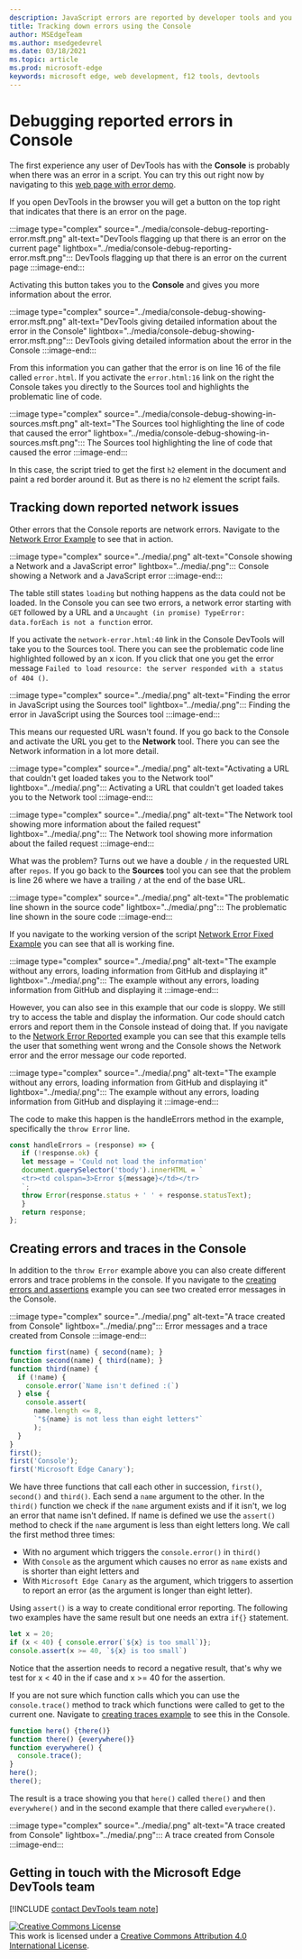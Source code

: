 ```yaml
---
description: JavaScript errors are reported by developer tools and you can debug them in the Console
title: Tracking down errors using the Console
author: MSEdgeTeam
ms.author: msedgedevrel
ms.date: 03/18/2021
ms.topic: article
ms.prod: microsoft-edge
keywords: microsoft edge, web development, f12 tools, devtools
---
```


# Debugging reported errors in Console

The first experience any user of DevTools has with the **Console** is probably when there was an error in a script. You can try this out right now by navigating to this [web page with error demo][DevtoolsConsoleErrorDemo]. 

If you open DevTools in the browser you will get a button on the top right that indicates that there is an error on the page.

:::image type="complex" source="../media/console-debug-reporting-error.msft.png" alt-text="DevTools flagging up that there is an error on the current page" lightbox="../media/console-debug-reporting-error.msft.png":::
   DevTools flagging up that there is an error on the current page 
:::image-end:::  

Activating this button takes you to the **Console** and gives you more information about the error.

:::image type="complex" source="../media/console-debug-showing-error.msft.png" alt-text="DevTools giving detailed information about the error in the Console" lightbox="../media/console-debug-showing-error.msft.png":::
   DevTools giving detailed information about the error in the Console 
:::image-end:::  

From this information you can gather that the error is on line 16 of the file called `error.html`. If you activate the `error.html:16` link on the right the Console takes you directly to the Sources tool and highlights the problematic line of code.

:::image type="complex" source="../media/console-debug-showing-in-sources.msft.png" alt-text="The Sources tool highlighting the line of code that caused the error" lightbox="../media/console-debug-showing-in-sources.msft.png":::
   The Sources tool highlighting the line of code that caused the error 
:::image-end:::  

In this case, the script tried to get the first `h2` element in the document and paint a red border around it. But as there is no `h2` element the script fails. 

## Tracking down reported network issues

Other errors that the Console reports are network errors. Navigate to the [Network Error Example][DevToolsConsoleNetworkError] to see that in action.

:::image type="complex" source="../media/.png" alt-text="Console showing a Network and a JavaScript error" lightbox="../media/.png":::
   Console showing a Network and a JavaScript error 
:::image-end:::  

The table still states `loading` but nothing happens as the data could not be loaded. In the Console you can see two errors, a network error starting with `GET` followed by a URL and a `Uncaught (in promise) TypeError: data.forEach is not a function` error. 

If you activate the `network-error.html:40` link in the Console DevTools will take you to the Sources tool. There you can see the problematic code line highlighted followed by an x icon. If you click that one you get the error message `Failed to load resource: the server responded with a status of 404 ()`.

:::image type="complex" source="../media/.png" alt-text="Finding the error in JavaScript using the Sources tool" lightbox="../media/.png":::
   Finding the error in JavaScript using the Sources tool 
:::image-end::: 

This means our requested URL wasn't found. If you go back to the Console and activate the URL you get to the **Network** tool. There you can see the Network information in a lot more detail. 

:::image type="complex" source="../media/.png" alt-text="Activating a URL that couldn't get loaded takes you to the Network tool" lightbox="../media/.png":::
   Activating a URL that couldn't get loaded takes you to the Network tool 
:::image-end::: 

:::image type="complex" source="../media/.png" alt-text="The Network tool showing more information about the failed request" lightbox="../media/.png":::
   The Network tool showing more information about the failed request 
:::image-end::: 

What was the problem? Turns out we have a double `/` in the requested URL after `repos`. If you go back to the **Sources** tool you can see that the problem is line 26 where we have a trailing `/` at the end of the base URL. 

:::image type="complex" source="../media/.png" alt-text="The problematic line shown in the source code" lightbox="../media/.png":::
   The problematic line shown in the soure code 
:::image-end::: 

If you navigate to the working version of the script [Network Error Fixed Example][DevToolsConsoleNetworkErrorFixed] you can see that all is working fine. 

:::image type="complex" source="../media/.png" alt-text="The example without any errors, loading information from GitHub and displaying it" lightbox="../media/.png":::
   The example without any errors, loading information from GitHub and displaying it 
:::image-end::: 

However, you can also see in this example that our code is sloppy. We still try to access the table and display the information. Our code should catch errors and report them in the Console instead of doing that. If you navigate to the [Network Error Reported][DevtoolsConsoleNetworkErrorReported] example you can see that this example tells the user that something went wrong and the Console shows the Network error and the error message our code reported.

:::image type="complex" source="../media/.png" alt-text="The example without any errors, loading information from GitHub and displaying it" lightbox="../media/.png":::
   The example without any errors, loading information from GitHub and displaying it 
:::image-end::: 

The code to make this happen is the handleErrors method in the example, specifically the `throw Error` line.

```javascript
const handleErrors = (response) => {
   if (!response.ok) {
   let message = 'Could not load the information'
   document.querySelector('tbody').innerHTML = `
   <tr><td colspan=3>Error ${message}</td></tr>
   `;
   throw Error(response.status + ' ' + response.statusText);
   }
   return response;
};
```

## Creating errors and traces in the Console

In addition to the `throw Error` example above you can also create different errors and trace problems in the console. 
If you navigate to the [creating errors and assertions][DevtoolsConsoleCreatingErrors] example you can see two created error messages in the Console.

:::image type="complex" source="../media/.png" alt-text="A trace created from Console" lightbox="../media/.png":::
   Error messages and a trace created from Console 
:::image-end::: 

```javascript
function first(name) { second(name); }
function second(name) { third(name); }
function third(name) {
  if (!name) {
    console.error(`Name isn't defined :(`)
  } else {
    console.assert(
      name.length <= 8, 
      `"${name} is not less than eight letters"`
      );
  }
}
first();
first('Console');
first('Microsoft Edge Canary');
```

We have three functions that call each other in succession, `first()`, `second()` and `third()`. Each send a `name` argument to the other. In the `third()` function we check if the `name` argument exists and if it isn't, we log an error that name isn't defined. If name is defined we use the `assert()` method to check if the `name` argument is less than eight letters long. We call the first method three times: 

* With no argument which triggers the `console.error()` in `third()`
* With `Console` as the argument which causes no error as `name` exists and is shorter than eight letters and 
* With `Microsoft Edge Canary` as the argument, which triggers to assertion to report an error (as the argument is longer than eight letter).

Using `assert()` is a way to create conditional error reporting. The following two examples have the same result but one needs an extra `if{}` statement.

```javascript
let x = 20;
if (x < 40) { console.error(`${x} is too small`)};
console.assert(x >= 40, `${x} is too small`) 
```

Notice that the assertion needs to record a negative result, that's why we test for x < 40 in the if case and x >= 40 for the assertion.

If you are not sure which function calls which you can use the `console.trace()` method to track which functions were called to get to the current one. Navigate to [creating traces example][DevtoolsConsoleCreatingTraces] to see this in the Console.

```javascript
function here() {there()}
function there() {everywhere()}
function everywhere() {
  console.trace();
}
here();
there();
```

The result is a trace showing you that `here()` called `there()` and then `everywhere()` and in the second example that there called `everywhere()`.

:::image type="complex" source="../media/.png" alt-text="A trace created from Console" lightbox="../media/.png":::
  A trace created from Console 
:::image-end::: 

## Getting in touch with the Microsoft Edge DevTools team  

[!INCLUDE [contact DevTools team note](../includes/contact-devtools-team-note.md)]  

<!-- links -->  

[DevtoolsConsoleCreatingTraces]: https://microsoftedge.github.io/DevToolsSamples/console/traces.html
[DevtoolsConsoleCreatingErrors]: https://microsoftedge.github.io/DevToolsSamples/console/error-assert.html
[DevToolsConsoleNetworkError]: https://microsoftedge.github.io/DevToolsSamples/console/network-error.html
[DevToolsConsoleNetworkErrorFixed]: https://microsoftedge.github.io/DevToolsSamples/console/network-error-fixed.html
[DevToolsConsoleNetworkErrorReported]: https://microsoftedge.github.io/DevToolsSamples/console/network-error-reported.html

[DevtoolsConsoleDebugJS]: ./console-debug-js.md
[DevtoolsConsoleLog]: ./console-log.md
[DevtoolsConsoleInformation]: ./console-filtering.md
[DevtoolsConsoleJS]: ./console-javascript.md
[DevtoolsConsoleDOM]: ./console-dom-interaction.md
[DevtoolsConsoleLoggingDemo]: https://microsoftedge.github.io/DevToolsSamples/console/logging-examples.html
[DevtoolsConsoleTypesDemo]: https://microsoftedge.github.io/DevToolsSamples/console/logging-types.html
[DevtoolsConsoleSpecifiersDemo]: https://microsoftedge.github.io/DevToolsSamples/console/logging-with-specifiers.html
[DevtoolsConsoleGroupsDemo]: https://microsoftedge.github.io/DevToolsSamples/console/logging-with-groups.html
[DevtoolsConsoleTableDemo]: https://microsoftedge.github.io/DevToolsSamples/console/logging-with-table.html
[WikiStackTrace]: https://en.wikipedia.org/wiki/Stack_trace "Stack trace - Wikipedia"  
[DevtoolsConsoleErrorDemo]: https://microsoftedge.github.io/DevToolsSamples/console/error.html
[DevtoolsConsoleFilter]: ../microsoft-edge/devtools-guide-chromium/console/reference#filter-messages
[DevToolsIssues]: ../issues
[DevToolsConsoleAPI]: ./api.md "Console API Reference | Microsoft Docs"  
[DevtoolsConsoleLoggingMessages]: ./log.md "Get Started With Logging Messages In The Console | Microsoft Docs"  
[DevtoolsConsoleRunningJavascript]: ./javascript.md "Get Started With Running JavaScript In The Console | Microsoft Docs"  
[DevtoolsConsoleUtilitiesDebug]: ./utilities.md#debug "debug - Console Utilities API Reference | Microsoft Docs"  

[MDNMap]: https://developer.mozilla.org/docs/Web/JavaScript/Reference/Global_Objects/Array/map "Array.prototype.map() | MDN"  
[MDNWindow]: https://developer.mozilla.org/docs/Web/API/Window "Window | MDN"  

[WikiREPLoop]: https://en.wikipedia.org/wiki/Read%E2%80%93eval%E2%80%93print_loop "Read–eval–print loop - Wikipedia"  

[![Creative Commons License][CCby4Image]][CCA4IL]  
This work is licensed under a [Creative Commons Attribution 4.0 International License][CCA4IL].  

[CCA4IL]: https://creativecommons.org/licenses/by/4.0  
[CCby4Image]: https://i.creativecommons.org/l/by/4.0/88x31.png  
[GoogleSitePolicies]: https://developers.google.com/terms/site-policies  
[KayceBasques]: https://developers.google.com/web/resources/contributors/kaycebasques  
